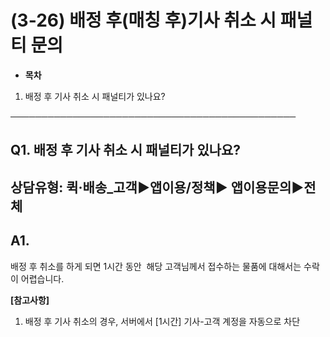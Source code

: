 # (3-26) 배정 후(매칭 후)기사 취소 시 패널티 문의

* **목차**

1. 배정 후 기사 취소 시 패널티가 있나요?

──────────────────────────────────────────────

**Q1. 배정 후 기사 취소 시 패널티가 있나요?**
------------------------------

상담유형: 퀵·배송\_고객▶**앱이용/정책**▶ 앱이용문의▶전체
-----------------------------------

**A1.**
-------

배정 후 취소를 하게 되면 1시간 동안  해당 고객님께서 접수하는 물품에 대해서는 수락이 어렵습니다.

**[참고사항]**

1. 배정 후 기사 취소의 경우, 서버에서 [1시간] 기사-고객 계정을 자동으로 차단